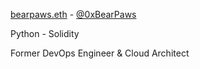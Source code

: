 [bearpaws.eth](https://bearpaws.eth) - [@0xBearPaws](https://twitter.com/0xBearPaws)

Python - Solidity

Former DevOps Engineer & Cloud Architect
